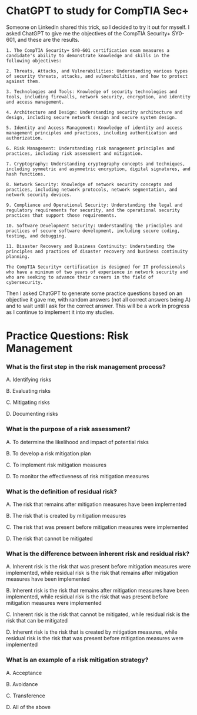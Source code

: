# ChatGPT to study for CompTIA Sec+
Someone on LinkedIn shared this trick, so I decided to try it out for myself. I asked ChatGPT to give me the objectives of the CompTIA Security+ SY0-601, and these are the results.

    1. The CompTIA Security+ SY0-601 certification exam measures a candidate's ability to demonstrate knowledge and skills in the following objectives:

    2. Threats, Attacks, and Vulnerabilities: Understanding various types of security threats, attacks, and vulnerabilities, and how to protect against them.

    3. Technologies and Tools: Knowledge of security technologies and tools, including firewalls, network security, encryption, and identity and access management.

    4. Architecture and Design: Understanding security architecture and design, including secure network design and secure system design.

    5. Identity and Access Management: Knowledge of identity and access management principles and practices, including authentication and authorization.

    6. Risk Management: Understanding risk management principles and practices, including risk assessment and mitigation.

    7. Cryptography: Understanding cryptography concepts and techniques, including symmetric and asymmetric encryption, digital signatures, and hash functions.

    8. Network Security: Knowledge of network security concepts and practices, including network protocols, network segmentation, and network security devices.

    9. Compliance and Operational Security: Understanding the legal and regulatory requirements for security, and the operational security practices that support those requirements.

    10. Software Development Security: Understanding the principles and practices of secure software development, including secure coding, testing, and debugging.

    11. Disaster Recovery and Business Continuity: Understanding the principles and practices of disaster recovery and business continuity planning.

    The CompTIA Security+ certification is designed for IT professionals who have a minimum of two years of experience in network security and who are seeking to advance their careers in the field of cybersecurity.

Then I asked ChatGPT to generate some practice questions based on an objective it gave me, with random answers (not all correct answers being A) and to wait until I ask for the correct answer. This will be a work in progress as I continue to implement it into my studies.



# Practice Questions: Risk Management
### What is the first step in the risk management process?
A. Identifying risks

B. Evaluating risks

C. Mitigating risks

D. Documenting risks

### What is the purpose of a risk assessment?
A. To determine the likelihood and impact of potential risks

B. To develop a risk mitigation plan

C. To implement risk mitigation measures

D. To monitor the effectiveness of risk mitigation measures

### What is the definition of residual risk?
A. The risk that remains after mitigation measures have been implemented

B. The risk that is created by mitigation measures

C. The risk that was present before mitigation measures were implemented

D. The risk that cannot be mitigated

### What is the difference between inherent risk and residual risk?
A. Inherent risk is the risk that was present before mitigation measures were implemented, while residual risk is the risk that remains after mitigation measures have been implemented

B. Inherent risk is the risk that remains after mitigation measures have been implemented, while residual risk is the risk that was present before mitigation measures were implemented

C. Inherent risk is the risk that cannot be mitigated, while residual risk is the risk that can be mitigated

D. Inherent risk is the risk that is created by mitigation measures, while residual risk is the risk that was present before mitigation measures were implemented

### What is an example of a risk mitigation strategy?
A. Acceptance

B. Avoidance

C. Transference

D. All of the above